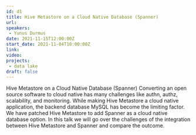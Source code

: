 ```yaml
---
id: d1
title: Hive Metastore on a Cloud Native Database (Spanner)
url: 
speakers:
 - Yunus Durmus
date: 2021-11-15T12:00:00Z
start_date: 2021-11-04T10:00:00Z
link:  
video:
projects: 
 - data lake
draft: false
---
```


Hive Metastore on a Cloud Native Database (Spanner) Converting an open source software to cloud native has many challenges like authn, authz, scalability, and monitoring. While making Hive Metastore a cloud native application, the backend database MySQL has become the limiting factor. We have patched Hive Metastore to add Spanner as a cloud native database option. In this talk we will go over the challenges of the integration between Hive Metastore and Spanner and compare the outcome.